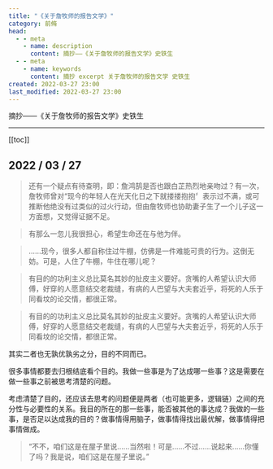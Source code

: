 ```yaml
---
title: "《关于詹牧师的报告文学》"
category: 前脩
head:
  - - meta
    - name: description
      content: 摘抄——《关于詹牧师的报告文学》史铁生
  - - meta
    - name: keywords
      content: 摘抄 excerpt 关于詹牧师的报告文学 史铁生
created: 2022-03-27 23:00
last_modified: 2022-03-27 23:00
---
```


摘抄——《关于詹牧师的报告文学》史铁生

---

[[toc]]

## 2022 / 03 / 27

> 还有一个疑点有待查明，即：詹鸿鹄是否也跟白芷热烈地亲吻过？有一次，詹牧师曾对“现今的年轻人在光天化日之下就搂搂抱抱〞表示过不满，或可推断他绝没有过类似的过火行动，但由詹牧师也协助妻子生了一个儿子这一方面想，又觉得证据不足。

> 有那么一忽儿我很担心，希望生命还在与他为伴。

> ……现今，很多人都自称住过牛棚，仿佛是一件难能可贵的行为。这倒无妨。可是，人住了牛棚，牛住在哪儿呢？

> 有目的的功利主义总比莫名其妙的扯皮主义要好。贪嘴的人希望认识大师傅，好穿的人愿意结交老裁缝，有病的人巴望与大夫套近乎，将死的人乐于同看坟的论交情，都很正常。

> 有目的的功利主义总比莫名其妙的扯皮主义要好。贪嘴的人希望认识大师傅，好穿的人愿意结交老裁缝，有病的人巴望与大夫套近乎，将死的人乐于同看坟的论交情，都很正常。

其实二者也无孰优孰劣之分，目的不同而已。

很多事情都要去归根结底看个目的。我做一些事是为了达成哪一些事？这是需要在做一些事之前被思考清楚的问题。

考虑清楚了目的，还应该去思考的问题便是两者（也可能更多，逻辑链）之间的充分性与必要性的关系。我目的所在的那一些事，能否被其他的事达成？我做的一些事，是否足以达成我的目的？做事情得用脑子，做事情得找出最优解，做事情得把事情做成。

> “不不，咱们这是在屋子里说……当然啦！可是……不过……说起来……你懂了吗？我是说，咱们这是在屋子里说。”
